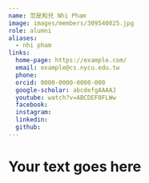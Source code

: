 ```yaml
---
name: 范是和兒 Nhi Pham 
image: images/members/309540025.jpg 
role: alumni
aliases:
  - nhi pham
links:
  home-page: https://example.com/
  email: example@cs.nycu.edu.tw
  phone: 
  orcid: 0000-0000-0000-000
  google-scholar: abcdefgAAAAJ
  youtube: watch?v=ABCDEF0FLWw
  facebook:
  instagram:
  linkedin:
  github:
---
```

# Your text goes here
